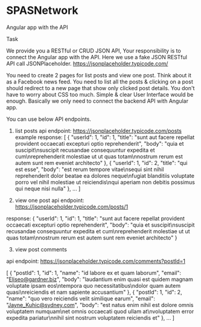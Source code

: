 # SPASNetwork
Angular app with the API


Task 

We provide you a RESTful or CRUD JSON API, Your responsibility is to connect the Angular app with the API.
Here we use a fake JSON RESTful API call JSONPlaceholder.
https://jsonplaceholder.typicode.com/

You need to create 2 pages for list posts and view one post. Think about it as a Facebook news feed. You need to list all the posts & clicking on a post should redirect to a new page that show only clicked post details. You don't have to worry about CSS too much. Simple & clear User Interface would be enough. Basically we only need to connect the backend API with
Angular app.


You can use below API endpoints.

1. list posts
api endpoint: https://jsonplaceholder.typicode.com/posts
example response:
[
  {
    "userId": 1,
    "id": 1,
    "title": "sunt aut facere repellat provident occaecati excepturi optio reprehenderit",
    "body": "quia et suscipit\nsuscipit recusandae consequuntur expedita et cum\nreprehenderit molestiae ut ut quas totam\nnostrum rerum est autem sunt rem eveniet architecto"
  },
  {
    "userId": 1,
    "id": 2,
    "title": "qui est esse",
    "body": "est rerum tempore vitae\nsequi sint nihil reprehenderit dolor beatae ea dolores neque\nfugiat blanditiis voluptate porro vel nihil molestiae ut reiciendis\nqui aperiam non debitis possimus qui neque nisi nulla"
  },
  ...
]


2. view one post
api endpoint: https://jsonplaceholder.typicode.com/posts/1

response:
{
  "userId": 1,
  "id": 1,
  "title": "sunt aut facere repellat provident occaecati excepturi optio reprehenderit",
  "body": "quia et suscipit\nsuscipit recusandae consequuntur expedita et cum\nreprehenderit molestiae ut ut quas totam\nnostrum rerum est autem sunt rem eveniet architecto"
}




3. view post comments

api endpoint: https://jsonplaceholder.typicode.com/comments?postId=1

[
  {
    "postId": 1,
    "id": 1,
    "name": "id labore ex et quam laborum",
    "email": "Eliseo@gardner.biz",
    "body": "laudantium enim quasi est quidem magnam voluptate ipsam eos\ntempora quo necessitatibus\ndolor quam autem quasi\nreiciendis et nam sapiente accusantium"
  },
  {
    "postId": 1,
    "id": 2,
    "name": "quo vero reiciendis velit similique earum",
    "email": "Jayne_Kuhic@sydney.com",
    "body": "est natus enim nihil est dolore omnis voluptatem numquam\net omnis occaecati quod ullam at\nvoluptatem error expedita pariatur\nnihil sint nostrum voluptatem reiciendis et"
  },
  ...
  ]

